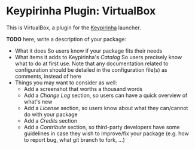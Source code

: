# Keypirinha Plugin: VirtualBox

This is VirtualBox, a plugin for the
[Keypirinha](http://keypirinha.com) launcher.

**TODO** here, write a description of your package:
* What it does
  So users know if your package fits their needs
* What items it adds to Keypirinha's *Catalog*
  So users precisely know what to do at first use.
  Note that any documentation related to configuration should be detailed in the
  configuration file(s) as comments, instead of here
* Things you may want to consider as well:
  - Add a screenshot that worths a thousand words
  - Add a *Change Log* section, so users can have a quick overview of what's new
  - Add a *License* section, so users know about what they can/cannot do with
    your package
  - Add a *Credits* section
  - Add a *Contribute* section, so third-party developers have some guidelines
    in case they wish to improve/fix your package (e.g. how to report bug, what
    git branch to fork, ...)
